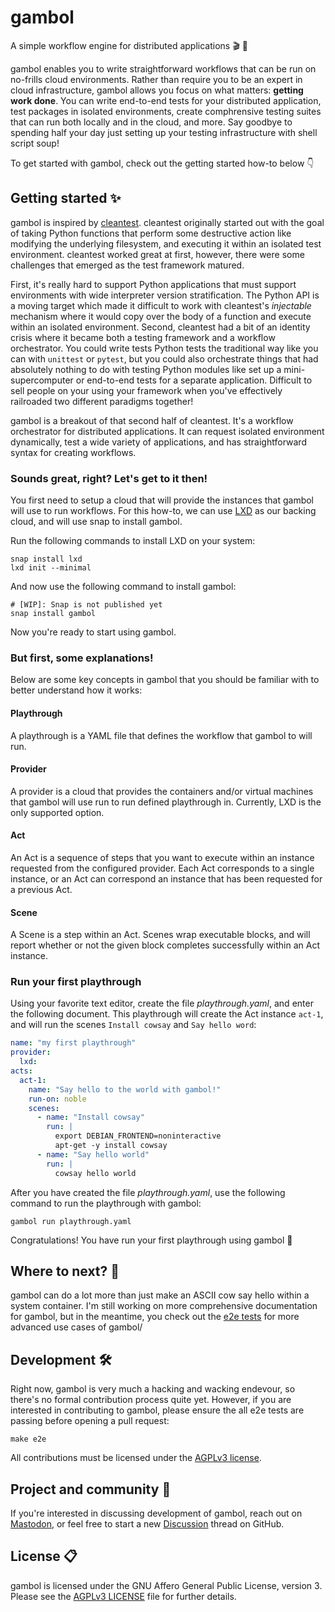 # gambol

A simple workflow engine for distributed applications 🎬 🌌

gambol enables you to write straightforward workflows that can be run on
no-frills cloud environments. Rather than require you to be an expert in
cloud infrastructure, gambol allows you focus on what matters: __getting
work done__. You can write end-to-end tests for your distributed application,
test packages in isolated environments, create comphrensive testing suites
that can run both locally and in the cloud, and more. Say goodbye to spending
half your day just setting up your testing infrastructure with shell script soup!

To get started with gambol, check out the getting started how-to below 👇

## Getting started ✨

gambol is inspired by [cleantest](https://github.com/NucciTheBoss/cleantest).
cleantest originally started out with the goal of taking Python functions
that perform some destructive action like modifying the underlying
filesystem, and executing it within an isolated test environment. cleantest
worked great at first, however, there were some challenges that emerged as
the test framework matured.

First, it's really hard to support Python applications that must support
environments with wide interpreter version stratification. The Python API is a
moving target which made it difficult to work with cleantest's _injectable_
mechanism where it would copy over the body of a function and execute within an
isolated environment. Second, cleantest had a bit of an identity crisis where it
became both a testing framework and a workflow orchestrator. You could write tests
Python tests the traditional way like you can with `unittest` or `pytest`, but you
could also orchestrate things that had absolutely nothing to do with testing Python
modules like set up a mini-supercomputer or end-to-end tests for a separate
application. Difficult to sell people on your using your framework when you've
effectively railroaded two different paradigms together!

gambol is a breakout of that second half of cleantest. It's a workflow orchestrator
for distributed applications. It can request isolated environment dynamically, test
a wide variety of applications, and has straightforward syntax for creating
workflows.

### Sounds great, right? Let's get to it then!

You first need to setup a cloud that will provide the instances that gambol will use
to run workflows. For this how-to, we can use [LXD](https://ubuntu.com/lxd) as our
backing cloud, and will use snap to install gambol.

Run the following commands to install LXD on your system:

```shell
snap install lxd
lxd init --minimal
```

And now use the following command to install gambol:

```shell
# [WIP]: Snap is not published yet
snap install gambol
```

Now you're ready to start using gambol.

### But first, some explanations!

Below are some key concepts in gambol that you should be familiar with to better
understand how it works:

#### Playthrough

A playthrough is a YAML file that defines the workflow that gambol to will run.

#### Provider

A provider is a cloud that provides the containers and/or virtual machines that
gambol will use run to run defined playthrough in. Currently, LXD is the only
supported option.

#### Act

An Act is a sequence of steps that you want to execute within an instance requested
from the configured provider. Each Act corresponds to a single instance, or an Act
can correspond an instance that has been requested for a previous Act.

#### Scene

A Scene is a step within an Act. Scenes wrap executable blocks, and will report
whether or not the given block completes successfully within an Act instance.

### Run your first playthrough

Using your favorite text editor, create the file _playthrough.yaml_, and enter the
following document. This playthrough will create the Act instance `act-1`, and will
run the scenes `Install cowsay` and `Say hello word`:

```yaml
name: "my first playthrough"
provider:
  lxd:
acts:
  act-1:
    name: "Say hello to the world with gambol!"
    run-on: noble
    scenes:
      - name: "Install cowsay"
        run: |
          export DEBIAN_FRONTEND=noninteractive
          apt-get -y install cowsay
      - name: "Say hello world"
        run: |
          cowsay hello world
```

After you have created the file _playthrough.yaml_, use the following command to run
the playthrough with gambol:

```shell
gambol run playthrough.yaml
```

Congratulations! You have run your first playthrough using gambol 🎉

## Where to next? 🤔

gambol can do a lot more than just make an ASCII cow say hello within a system
container. I'm still working on more comprehensive documentation for gambol, but in
the meantime, you check out the [e2e tests](./test/e2e/) for more advanced use cases
of gambol/

## Development 🛠️

Right now, gambol is very much a hacking and wacking endevour, so there's no
formal contribution process quite yet. However, if you are interested in
contributing to gambol, please ensure the all e2e tests are passing before
opening a pull request:

```shell
make e2e
```

All contributions must be licensed under the [AGPLv3 license](./LICENSE).

## Project and community 🤝

If you're interested in discussing development of gambol, reach out on
[Mastodon](https://mast.hpc.social/@nuccitheboss), or feel free to start a
new [Discussion](https://github.com/NucciTheBoss/gambol/discussions) thread
on GitHub.

## License 📋

gambol is licensed under the GNU Affero General Public License, version 3.
Please see the [AGPLv3 LICENSE](./LICENSE) file for further details.

